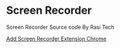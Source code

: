 # Screen Recorder

Screen Recorder Source code By Rasi Tech

<a href="https://chrome.google.com/webstore/detail/screen-recorder/hniebljpgcogalllopnjokppmgbhaden">Add Screen Recorder Extension Chrome</a>

